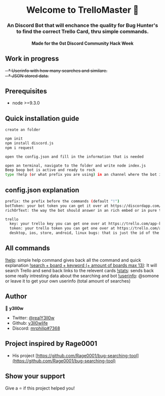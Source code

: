 <h1 align="center">Welcome to TrelloMaster 👋</h1>
<p>
</p>

<h3 align="center">An Discord Bot that will enchance the  quality for Bug Hunter&#39;s to find the correct Trello Card, thru simple commands.</h6>
<h4 align="center">Made for the 0st Discord Community Hack Week</h6>

## Work in progress
~~- * Userinfo with how many searches and similare.~~  
~~- * JSON stored data.~~

## Prerequisites

- node &gt;=9.3.0

## Quick installation guide
```sh
create an folder

npm init
npm install discord.js
npm i request

open the config.json and fill in the information that is needed

open an terminal, navigate to the folder and write node index.js
Beep boop bot is active and ready to rock
type !help (or what prefix you are using) in an channel where the bot is online to see all the commands
```

## config.json explanation
```sh
prefix: the prefix before the commands (default "!")
botToken: your bot token you can get it over at https://discordapp.com/developers/applications/
richOrText: the way the bot should answer in an rich embed or in pure text form (default "rich")

trello
  key: your trello key you can get one over at https://trello.com/app-key
  token: your trello token you can get one over at https://trello.com/app-key
  desktop, ios, store, android, linux bugs: that is just the id of the board nothing to worry about

```
## All commands
[!help](https://gyazo.com/08dfe2a9169fed21e28f8f0439b3dbc7): simple help command gives back all the command and quick explanation
[!search + board + keyword (+ amount of boards max 13)](https://gyazo.com/9f40ffab4c18007720e8e988dd4308d3): It will search Trello and send back links to the relevent cards
[!stats](https://gyazo.com/d18652f6a5d5492c9a68412d0e893ffa): sends back some really intresting data about the searching and bot
[!userinfo](https://gyazo.com/4196a653029f41f7094568845c436303): @somone or leave it to get your own userinfo (total amount of searches)

## Author
👤 **y3ll0w**

* Twitter: [@realY3ll0w](https://twitter.com/realY3ll0w)
* Github: [y3ll0wlife](https://github.com/y3ll0wlife)
* Discord: [mrphilip#7368](http://discordapp.com)

## Project inspired by Rage0001
* His project [https://github.com/Rage0001/bug-searching-tool](https://github.com/Rage0001/bug-searching-tool)


## Show your support
Give a ⭐️ if this project helped you!
